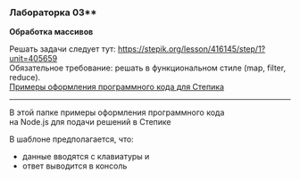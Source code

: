 ### Лабораторка 03**  

**Обработка массивов**  

Решать задачи следует тут: https://stepik.org/lesson/416145/step/1?unit=405659  
Обязательное требование: решать в функциональном стиле (map, filter, reduce).  
[Примеры оформления программного кода для Степика](https://github.com/permCoding/se-21-nodejs/tree/main/labrabs/labrab-03-stepik)  

---  

В этой папке примеры оформления программного кода  
на Node.js для подачи решений в Степике  

В шаблоне предполагается, что:  

- данные вводятся с клавиатуры и  
- ответ выводится в консоль  

```txt  

```  
